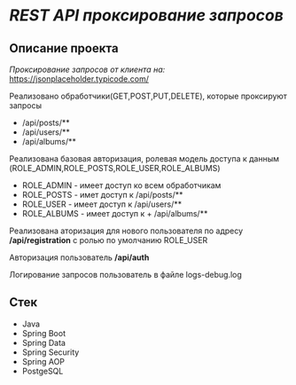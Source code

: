 
# ***REST API проксирование запросов***

## Описание проекта

*Проксирование запросов от клиента на:* https://jsonplaceholder.typicode.com/

Реализовано обработчики(GET,POST,PUT,DELETE), которые проксируют запросы
+ /api/posts/**
+ /api/users/**
+ /api/albums/**

Реализована базовая авторизация, ролевая модель доступа к данным (ROLE_ADMIN,ROLE_POSTS,ROLE_USER,ROLE_ALBUMS)
+ ROLE_ADMIN - имеет доступ ко всем обработчикам
+ ROLE_POSTS - имет доступ к /api/posts/**
+ ROLE_USER - имеет доступ к /api/users/**
+ ROLE_ALBUMS - имеет доступ к + /api/albums/**

Реализована аторизация для нового пользователя по адресу **/api/registration** c ролью по умолчанию ROLE_USER

Авторизация пользователь **/api/auth**

Логирование запросов пользователь в файле logs-debug.log

## Стек

+ Java
+ Spring Boot
+ Spring Data
+ Spring Security
+ Spring AOP
+ PostgeSQL

  


